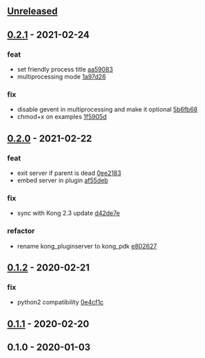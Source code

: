 <a name="unreleased"></a>
## [Unreleased]


<a name="0.2.1"></a>
## [0.2.1] - 2021-02-24
### feat
- set friendly process title [aa59083](https://github.com/fffonion/kong-pdk/commit/aa59083e6ede0394fdf2cb25f9925a36a7cc5aae)
- multiprocessing mode [1a97d26](https://github.com/fffonion/kong-pdk/commit/1a97d26e773c399149f12bee08943821a3dd9c7b)

### fix
- disable gevent in multiprocessing and make it optional [5b6fb68](https://github.com/fffonion/kong-pdk/commit/5b6fb682d9237ebb75bc653c0536678f3efe7d67)
- chmod+x on examples [1f5905d](https://github.com/fffonion/kong-pdk/commit/1f5905dc879528c519411b2914e20e2b5236e749)


<a name="0.2.0"></a>
## [0.2.0] - 2021-02-22
### feat
- exit server if parent is dead [0ee2183](https://github.com/fffonion/kong-pdk/commit/0ee2183c5679d9cc255435ff98c82d28fbf22f5b)
- embed server in plugin [af55deb](https://github.com/fffonion/kong-pdk/commit/af55deb6d2f65a8a2be654cd4c8d7f13247869ee)

### fix
- sync with Kong 2.3 update [d42de7e](https://github.com/fffonion/kong-pdk/commit/d42de7ef9565f316890aad3132e432e6a04c77f7)

### refactor
- rename kong_pluginserver to kong_pdk [e802627](https://github.com/fffonion/kong-pdk/commit/e802627436e4b856a16e4d68b9329914f2a3a4cc)


<a name="0.1.2"></a>
## [0.1.2] - 2020-02-21
### fix
- python2 compatibility [0e4cf1c](https://github.com/fffonion/kong-pdk/commit/0e4cf1cda574db778e8152b30359e6e9927b0432)


<a name="0.1.1"></a>
## [0.1.1] - 2020-02-20

<a name="0.1.0"></a>
## 0.1.0 - 2020-01-03

[Unreleased]: https://github.com/fffonion/kong-pdk/compare/0.2.1...HEAD
[0.2.1]: https://github.com/fffonion/kong-pdk/compare/0.2.0...0.2.1
[0.2.0]: https://github.com/fffonion/kong-pdk/compare/0.1.2...0.2.0
[0.1.2]: https://github.com/fffonion/kong-pdk/compare/0.1.1...0.1.2
[0.1.1]: https://github.com/fffonion/kong-pdk/compare/0.1.0...0.1.1

